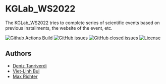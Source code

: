 # KGLab_WS2022
The KGLab_WS2022 tries to complete series of scientific events based on previous installments, the website of the event, etc.

[![Github Actions Build](https://github.com/jamchu1/KGLab_WS2022/workflows/Build/badge.svg?branch=main)](https://github.com/jamchu1/KGLab_WS2022/actions?query=workflow%3ABuild+branch%3Amain)
[![GitHub issues](https://img.shields.io/github/issues/jamchu1/KGLab_WS2022)](https://github.com/jamchu1/KGLab_WS2022/issues)
[![GitHub closed issues](https://img.shields.io/github/issues-closed/jamchu1/KGLab_WS2022)](https://github.com/jamchu1/KGLab_WS2022/issues/?q=is%3Aissue+is%3Aclosed)
[![License](https://img.shields.io/github/license/jamchu1/KGLab_WS2022)]()

## Authors
* [Deniz Tanriverdi](https://github.com/DenizTanriverdi)
* [Viet-Linh Bui](https://github.com/jamchu1)
* [Max Richter](https://github.com/MaximilianJRichter)

